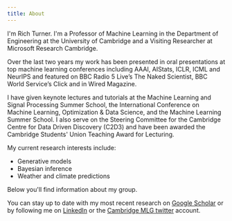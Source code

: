 ```yaml
---
title: About
---
```


I'm Rich Turner. I'm a Professor of Machine Learning in the Department of Engineering at the University of Cambridge and a Visiting Researcher at Microsoft Research Cambridge.

Over the last two years my work has been presented in oral presentations at top machine learning conferences including AAAI, AIStats, ICLR, ICML and NeurIPS and featured on BBC Radio 5 Live’s The Naked Scientist, BBC World Service’s Click and in Wired Magazine.

I have given keynote lectures and tutorials at the Machine Learning and Signal Processing Summer School, the International Conference on Machine Learning, Optimization & Data Science, and the Machine Learning Summer School. I also serve on the Steering Committee for the Cambridge Centre for Data Driven Discovery (C2D3) and have been awarded the Cambridge Students' Union Teaching Award for Lecturing.

My current research interests include:

* Generative models
* Bayesian inference
* Weather and climate predictions

Below you'll find information about my group.

You can stay up to date with my most recent research on [Google Scholar](https://scholar.google.com/citations?user=DgLEyZgAAAAJ&hl=en) or by following me on [LinkedIn](https://www.linkedin.com/in/richard-turner-0036882b/) or the [Cambridge MLG twitter](https://twitter.com/cambridgemlg) account.
